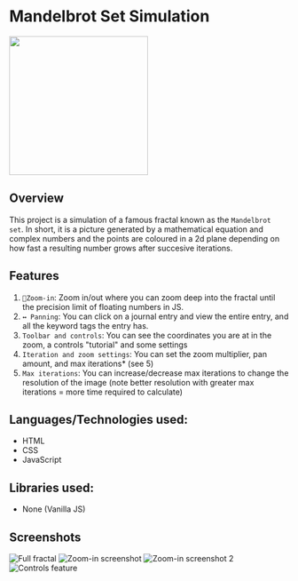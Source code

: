 # Mandelbrot Set Simulation
<img src="client\src\assets\images\bonfire_site_icon.png" width="250px" height="250px">

## Overview
This project is a simulation of a famous fractal known as the `Mandelbrot set`. In short, it is a picture generated by a mathematical equation
and complex numbers and the points are coloured in a 2d plane depending on how fast a resulting number grows after succesive iterations.

## Features

1. `🔎Zoom-in`: Zoom in/out where you can zoom deep into the fractal until the precision limit of floating numbers in JS.
2. `↔️ Panning`: You can click on a journal entry and view the entire entry, and all the keyword tags the entry has.
3. `Toolbar and controls`: You can see the coordinates you are at in the zoom, a controls "tutorial" and some settings
4. `Iteration and zoom settings`: You can set the zoom multiplier, pan amount, and max iterations* (see 5)
5. `Max iterations`: You can increase/decrease max iterations to change the resolution of the image (note better resolution with greater max iterations = more time required to calculate)

## Languages/Technologies used:
- HTML
- CSS
- JavaScript

## Libraries used:
- None (Vanilla JS)

## Screenshots
![Full fractal](https://github.com/revive-mejett/mandelbrot-set/assets/90886544/a186e54e-1c58-4ebd-be68-473d88d23ce1)
![Zoom-in screenshot](https://github.com/revive-mejett/mandelbrot-set/assets/90886544/3d442aa5-57e9-4b1b-a30e-7413dcaab98a)
![Zoom-in screenshot 2](https://github.com/revive-mejett/mandelbrot-set/assets/90886544/c5b79fd8-cbee-4b0e-8cbf-1e415228b855)
![Controls feature](https://github.com/revive-mejett/mandelbrot-set/assets/90886544/6f909f8e-e80e-4f4a-ab4f-2a8b940c83ce)
